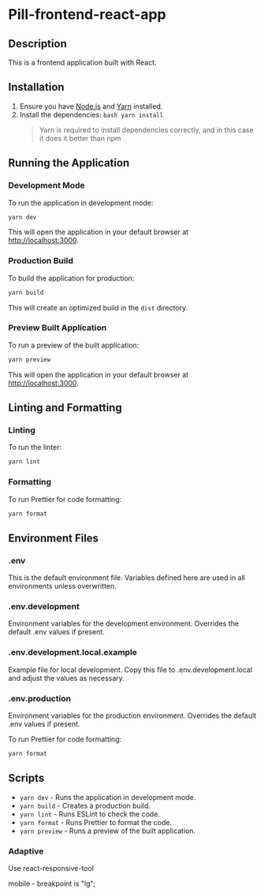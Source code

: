 # Pill-frontend-react-app

## Description

This is a frontend application built with React.

## Installation

1. Ensure you have [Node.js](https://nodejs.org/) and [Yarn](https://yarnpkg.com/) installed.
2. Install the dependencies:
   `bash
    yarn install
    `
   > Yarn is required to install dependencies correctly, and in this case it does it better than npm

## Running the Application

### Development Mode

To run the application in development mode:

```bash
yarn dev
```

This will open the application in your default browser at [http://localhost:3000](http://localhost:3000).

### Production Build

To build the application for production:

```bash
yarn build
```

This will create an optimized build in the `dist` directory.

### Preview Built Application

To run a preview of the built application:

```bash
yarn preview
```

This will open the application in your default browser at [http://localhost:3000](http://localhost:3000).

## Linting and Formatting

### Linting

To run the linter:

```bash
yarn lint
```

### Formatting

To run Prettier for code formatting:

```bash
yarn format
```

## Environment Files

### .env

This is the default environment file. Variables defined here are used in all environments unless overwritten.

### .env.development

Environment variables for the development environment. Overrides the default .env values if present.

### .env.development.local.example

Example file for local development. Copy this file to .env.development.local and adjust the values as necessary.

### .env.production

Environment variables for the production environment. Overrides the default .env values if present.

To run Prettier for code formatting:

```bash
yarn format
```

## Scripts

- `yarn dev` - Runs the application in development mode.
- `yarn build` - Creates a production build.
- `yarn lint` - Runs ESLint to check the code.
- `yarn format` - Runs Prettier to format the code.
- `yarn preview` - Runs a preview of the built application.

### Adaptive

Use react-responsive-tool

mobile - breakpoint is "lg";
